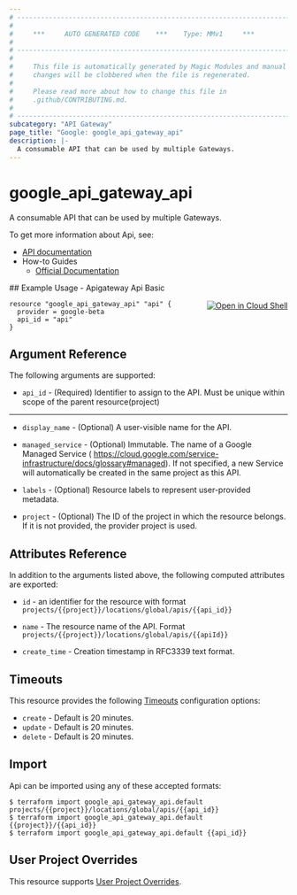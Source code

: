 ```yaml
---
# ----------------------------------------------------------------------------
#
#     ***     AUTO GENERATED CODE    ***    Type: MMv1     ***
#
# ----------------------------------------------------------------------------
#
#     This file is automatically generated by Magic Modules and manual
#     changes will be clobbered when the file is regenerated.
#
#     Please read more about how to change this file in
#     .github/CONTRIBUTING.md.
#
# ----------------------------------------------------------------------------
subcategory: "API Gateway"
page_title: "Google: google_api_gateway_api"
description: |-
  A consumable API that can be used by multiple Gateways.
---
```


# google\_api\_gateway\_api

A consumable API that can be used by multiple Gateways.

To get more information about Api, see:

* [API documentation](https://cloud.google.com/api-gateway/docs/reference/rest/v1beta/projects.locations.apis)
* How-to Guides
    * [Official Documentation](https://cloud.google.com/api-gateway/docs/quickstart)

<div class = "oics-button" style="float: right; margin: 0 0 -15px">
  <a href="https://console.cloud.google.com/cloudshell/open?cloudshell_git_repo=https%3A%2F%2Fgithub.com%2Fterraform-google-modules%2Fdocs-examples.git&cloudshell_working_dir=apigateway_api_basic&cloudshell_image=gcr.io%2Fgraphite-cloud-shell-images%2Fterraform%3Alatest&open_in_editor=main.tf&cloudshell_print=.%2Fmotd&cloudshell_tutorial=.%2Ftutorial.md" target="_blank">
    <img alt="Open in Cloud Shell" src="//gstatic.com/cloudssh/images/open-btn.svg" style="max-height: 44px; margin: 32px auto; max-width: 100%;">
  </a>
</div>
## Example Usage - Apigateway Api Basic


```hcl
resource "google_api_gateway_api" "api" {
  provider = google-beta
  api_id = "api"
}
```

## Argument Reference

The following arguments are supported:


* `api_id` -
  (Required)
  Identifier to assign to the API. Must be unique within scope of the parent resource(project)


- - -


* `display_name` -
  (Optional)
  A user-visible name for the API.

* `managed_service` -
  (Optional)
  Immutable. The name of a Google Managed Service ( https://cloud.google.com/service-infrastructure/docs/glossary#managed).
  If not specified, a new Service will automatically be created in the same project as this API.

* `labels` -
  (Optional)
  Resource labels to represent user-provided metadata.

* `project` - (Optional) The ID of the project in which the resource belongs.
    If it is not provided, the provider project is used.


## Attributes Reference

In addition to the arguments listed above, the following computed attributes are exported:

* `id` - an identifier for the resource with format `projects/{{project}}/locations/global/apis/{{api_id}}`

* `name` -
  The resource name of the API. Format `projects/{{project}}/locations/global/apis/{{apiId}}`

* `create_time` -
  Creation timestamp in RFC3339 text format.


## Timeouts

This resource provides the following
[Timeouts](/docs/configuration/resources.html#timeouts) configuration options:

- `create` - Default is 20 minutes.
- `update` - Default is 20 minutes.
- `delete` - Default is 20 minutes.

## Import


Api can be imported using any of these accepted formats:

```
$ terraform import google_api_gateway_api.default projects/{{project}}/locations/global/apis/{{api_id}}
$ terraform import google_api_gateway_api.default {{project}}/{{api_id}}
$ terraform import google_api_gateway_api.default {{api_id}}
```

## User Project Overrides

This resource supports [User Project Overrides](https://www.terraform.io/docs/providers/google/guides/provider_reference.html#user_project_override).
